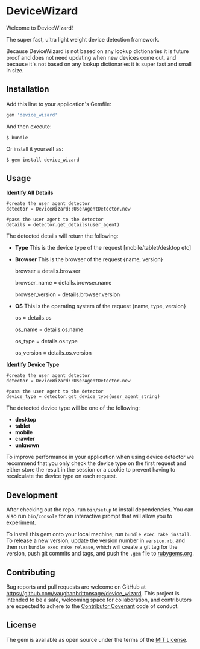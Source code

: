 # DeviceWizard

Welcome to DeviceWizard!

The super fast, ultra light weight device detection framework.

Because DeviceWizard is not based on any lookup dictionaries it is future proof and does not need updating when new devices come out, and because it's not based on any lookup dictionaries it is super fast and small in size.

## Installation

Add this line to your application's Gemfile:

```ruby
gem 'device_wizard'
```

And then execute:

    $ bundle

Or install it yourself as:

    $ gem install device_wizard

## Usage

**Identify All Details**

    #create the user agent detector
    detector = DeviceWizard::UserAgentDetector.new
    
    #pass the user agent to the detector
    details = detector.get_details(user_agent)
    
The detected details will return the following:
- **Type** This is the device type of the request [mobile/tablet/desktop etc]
- **Browser** This is the browser of the request {name, version}


    browser = details.browser
    
    browser_name = details.browser.name
    
    browser_version = details.browser.version
    
- **OS** This is the operating system of the request {name, type, version}


    os = details.os
    
    os_name = details.os.name
    
    os_type = details.os.type
    
    os_version = details.os.version


**Identify Device Type**

    #create the user agent detector
    detector = DeviceWizard::UserAgentDetector.new
    
    #pass the user agent to the detector
    device_type = detector.get_device_type(user_agent_string)
    
The detected device type will be one of the following:
- **desktop**
- **tablet**
- **mobile**
- **crawler**
- **unknown**

To improve performance in your application when using device detector we recommend that you only check the device type on the first request and either store the result in the session or a cookie to prevent having to recalculate the device type on each request.

## Development

After checking out the repo, run `bin/setup` to install dependencies. You can also run `bin/console` for an interactive prompt that will allow you to experiment.

To install this gem onto your local machine, run `bundle exec rake install`. To release a new version, update the version number in `version.rb`, and then run `bundle exec rake release`, which will create a git tag for the version, push git commits and tags, and push the `.gem` file to [rubygems.org](https://rubygems.org).

## Contributing

Bug reports and pull requests are welcome on GitHub at https://github.com/vaughanbrittonsage/device_wizard. This project is intended to be a safe, welcoming space for collaboration, and contributors are expected to adhere to the [Contributor Covenant](http://contributor-covenant.org) code of conduct.


## License

The gem is available as open source under the terms of the [MIT License](http://opensource.org/licenses/MIT).

